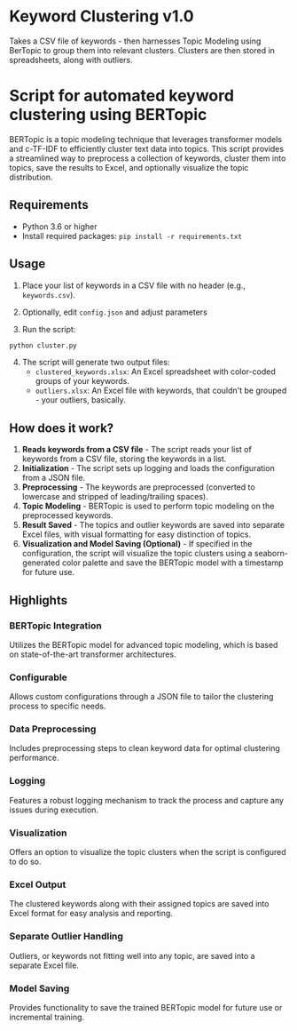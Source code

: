 # Keyword Clustering v1.0

Takes a CSV file of keywords - then harnesses Topic Modeling using BerTopic to group them into relevant clusters. Clusters are then stored in spreadsheets, along with outliers. 

# Script for automated keyword clustering using BERTopic
BERTopic is a topic modeling technique that leverages transformer models and c-TF-IDF to efficiently cluster text data into topics. This script provides a streamlined way to preprocess a collection of keywords, cluster them into topics, save the results to Excel, and optionally visualize the topic distribution.

## Requirements

- Python 3.6 or higher
- Install required packages: `pip install -r requirements.txt`

## Usage 

1. Place your list of keywords in a CSV file with no header (e.g., `keywords.csv`).

2. Optionally, edit `config.json` and adjust parameters
   
3. Run the script:

```bash
python cluster.py
```

4. The script will generate two output files:
    - `clustered_keywords.xlsx`: An Excel spreadsheet with color-coded groups of your keywords. 
    - `outliers.xlsx`: An Excel file with keywords, that couldn't be grouped - your outliers, basically.
  
## How does it work?

1. **Reads keywords from a CSV file** - The script reads your list of keywords from a CSV file, storing the keywords in a list.
2. **Initialization** - The script sets up logging and loads the configuration from a JSON file.
3. **Preprocessing** - The keywords are preprocessed (converted to lowercase and stripped of leading/trailing spaces).
4. **Topic Modeling** - BERTopic is used to perform topic modeling on the preprocessed keywords.
5. **Result Saved** - The topics and outlier keywords are saved into separate Excel files, with visual formatting for easy distinction of topics.
6. **Visualization and Model Saving (Optional)** - If specified in the configuration, the script will visualize the topic clusters using a seaborn-generated color palette and save the BERTopic model with a timestamp for future use.

## Highlights

### **BERTopic Integration**
Utilizes the BERTopic model for advanced topic modeling, which is based on state-of-the-art transformer architectures.
### **Configurable**
Allows custom configurations through a JSON file to tailor the clustering process to specific needs.
### **Data Preprocessing**
Includes preprocessing steps to clean keyword data for optimal clustering performance.
### **Logging**
Features a robust logging mechanism to track the process and capture any issues during execution.
### **Visualization**
Offers an option to visualize the topic clusters when the script is configured to do so.
### **Excel Output**
The clustered keywords along with their assigned topics are saved into Excel format for easy analysis and reporting.
### **Separate Outlier Handling**
Outliers, or keywords not fitting well into any topic, are saved into a separate Excel file.
### **Model Saving**
Provides functionality to save the trained BERTopic model for future use or incremental training.

